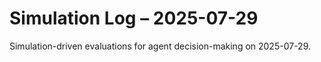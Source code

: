 # Simulation Log – 2025-07-29

Simulation-driven evaluations for agent decision-making on 2025-07-29.
